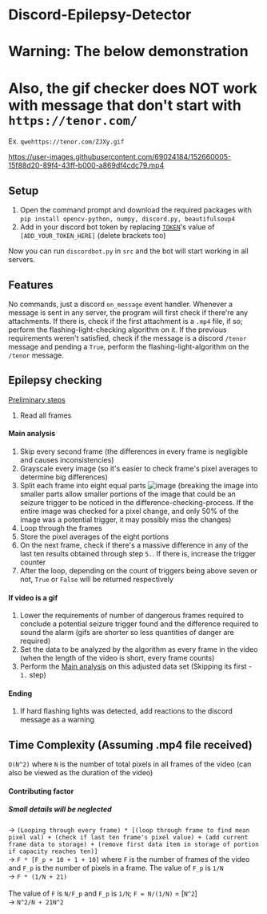 # Discord-Epilepsy-Detector
# Warning: The below demonstration
# Also, the gif checker does NOT work with message that don't start with `https://tenor.com/`
Ex. `qwehttps://tenor.com/ZJXy.gif`
<br>

https://user-images.githubusercontent.com/69024184/152660005-15f88d20-89f4-43ff-b000-a869df4cdc79.mp4


## Setup
1. Open the command prompt and download the required packages with `pip install opencv-python, numpy, discord.py, beautifulsoup4`
2. Add in your discord bot token by replacing [`TOKEN`](https://github.com/gosqib/Discord-Epilepsy-Detector/blob/master/src/discordbot.py#L86)'s value of `[ADD_YOUR_TOKEN_HERE]` (delete brackets too)

Now you can run `discordbot.py` in `src` and the bot will start working in all servers.

## Features

No commands, just a discord `on_message` event handler. Whenever a message is sent in any server, the program will first check if there're any attachments. If there is, check if the first attachment is a `.mp4` file, if so; perform the flashing-light-checking algorithm on it. If the previous requirements weren't satisfied, check if the message is a discord `/tenor` message and pending a `True`, perform the flashing-light-algorithm on the `/tenor` message.  

## Epilepsy checking
<ins>Preliminary steps</ins>
1. Read all frames

#### Main analysis
1. Skip every second frame (the differences in every frame is negligible and causes inconsistencies)
2. Grayscale every image (so it's easier to check frame's pixel averages to determine big differences)
3. Split each frame into eight equal parts ![image](https://user-images.githubusercontent.com/69024184/152646909-5d912253-120e-44bb-a797-afa75dd6c477.png) (breaking the image into smaller parts allow smaller portions of the image that could be an seizure trigger to be noticed in the difference-checking-process. If the entire image was checked for a pixel change, and only 50% of the image was a potential trigger, it may possibly miss the changes)
4. Loop through the frames
5. Store the pixel averages of the eight portions
6. On the next frame, check if there's a massive difference in any of the last ten results obtained through step `5.`. If there is, increase the trigger counter
7. After the loop, depending on the count of triggers being above seven or not, `True` or `False` will be returned respectively

#### If video is a gif
1. Lower the requirements of number of dangerous frames required to conclude a potential seizure trigger found and the difference required to sound the alarm (gifs are shorter so less quantities of danger are required)
3. Set the data to be analyzed by the algorithm as every frame in the video (when the length of the video is short, every frame counts)
4. Perform the <ins>Main analysis</ins> on this adjusted data set (Skipping its first - `1.` step)

#### Ending
1. If hard flashing lights was detected, add reactions to the discord message as a warning

## Time Complexity (Assuming .mp4 file received)
`O(N^2)` where `N` is the number of total pixels in all frames of the video (can also be viewed as the duration of the video)
<br>
#### Contributing factor
##### Small details will be neglected
-> `(Looping through every frame) * [(loop through frame to find mean pixel val) + (check if last ten frame's pixel value) + (add current frame data to storage) + (remove first data item in storage of portion if capacity reaches ten)]`
<br>
-> `F * [F_p + 10 + 1 + 10]` where `F` is the number of frames of the video and `F_p` is the number of pixels in a frame. The value of `F_p` is `1/N`
<br>
-> `F * (1/N + 21)`
<br>
<br>
The value of `F` is `N/F_p` and `F_p` is `1/N`; `F = N/(1/N)` = [`N^2`]
<br>
-> `N^2/N + 21N^2`
<br>
<br>

